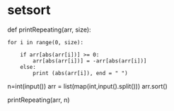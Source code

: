 # setsort
def printRepeating(arr, size):
	

	
	for i in range(0, size):
		
		if arr[abs(arr[i])] >= 0:
			arr[abs(arr[i])] = -arr[abs(arr[i])]
		else:
			print (abs(arr[i]), end = " ")
			
n=int(input())
arr = list(map(int,input().split()))
arr.sort()


printRepeating(arr, n)



